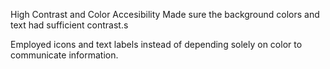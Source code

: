 
High Contrast and Color Accesibility
Made sure the background colors and text had sufficient contrast.s

Employed icons and text labels instead of depending solely on color to communicate information.